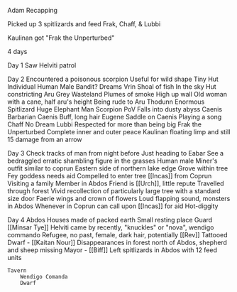 
Adam Recapping

Picked up 3 spitlizards and feed
Frak, Chaff, & Lubbi

Kaulinan got "Frak the Unperturbed"

4 days 

Day 1
	Saw Helviti patrol

Day 2
	Encountered a poisonous scorpion
	Useful for wild shape
	Tiny Hut
	Individual Human Male
	Bandit?
	Dreams
		Vrin
			Shoal of fish
			In the sky
			Hut constricting
		Aru
			Grey Wasteland
			Plumes of smoke
			High up wall
			Old woman with a cane, half aru's height
			Being rude to Aru
		Thodunn
			Enormous Spitlizard
			Huge Elephant Man
			Scorpion PoV
			Falls into dusty abyss
		Caenis
			Barbarian Caenis
			Buff, long hair
		Eugene
			Saddle on Caenis
			Playing a song
		Chaff
			No Dream
		Lubbi
			Respected for more than being big
		Frak the Unperturbed
			Complete inner and outer peace
			Kaulinan floating limp and still
			15 damage from an arrow

Day 3
	Check tracks of man from night before
	Just heading to Eabar
	See a bedraggled erratic shambling figure in the grasses
	Human male
	Miner's outfit similar to coprun
	Eastern side of northern lake edge
	Grove within tree
	Fey goddess needs aid
	Compelled to enter tree
	[[Incas]] from Coprun
	Visiting a family Member in Abdos
	Friend is [[Urch]], little repute
	Travelled through forest
	Vivid recollection of particularly large tree with a standard size door
	Faerie wings and crown of flowers
	Loud flapping sound, monsters in Abdos
	Whenever in Coprun can call upon [[Incas]] for aid
	Hot-diggity
	

Day 4
	Abdos
	Houses made of packed earth
	Small resting place
	Guard [[Minsar Tye]]
	Helviti came by recently, "knuckles" or "nova", wendigo commando
	Refugee, no past, female, dark hair, potentially [[Rev]]
	Tattooed Dwarf - [[Kaitan Nour]]
	Disappearances in forest north of Abdos, shepherd and sheep missing
	Mayor - [[Biff]]
	Left spitlizards in Abdos with 12 feed units

	Tavern 
		Wendigo Comanda
		Dwarf

